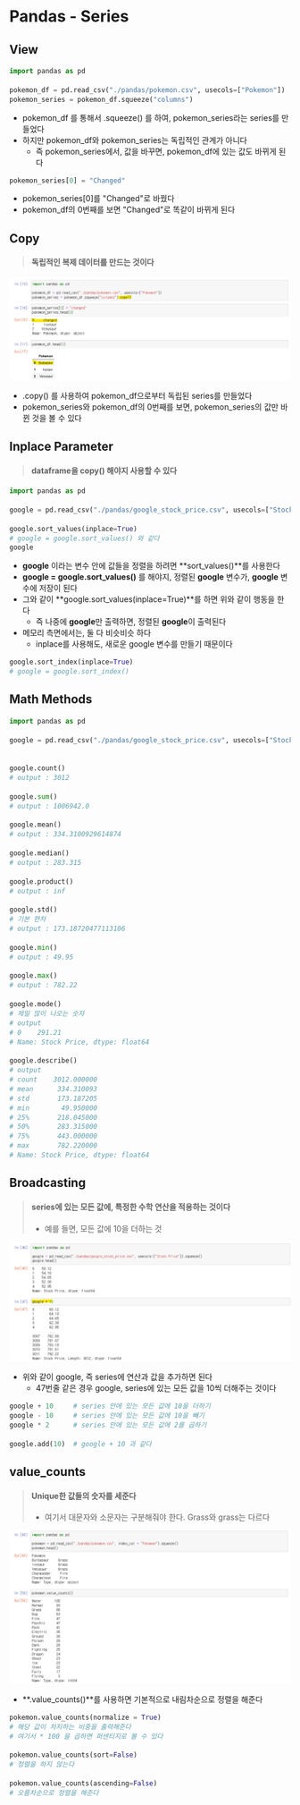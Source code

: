 # Pandas - Series





## View

```python
import pandas as pd

pokemon_df = pd.read_csv("./pandas/pokemon.csv", usecols=["Pokemon"])
pokemon_series = pokemon_df.squeeze("columns")
```

- pokemon_df 를 통해서 .squeeze() 를 하여, pokemon_series라는 series를 만들었다
- 하지만 pokemon_df와 pokemon_series는 독립적인 관계가 아니다
  - 즉 pokemon_series에서, 값을 바꾸면, pokemon_df에 있는 값도 바뀌게 된다



```python
pokemon_series[0] = "Changed"
```

- pokemon_series[0]를 "Changed"로 바꿨다
- pokemon_df의 0번째를 보면 "Changed"로 똑같이 바뀌게 된다





## Copy

> #### 독립적인 복제 데이터를 만드는 것이다

![image-20230428174420988](10_데이터분석_Pandas_Series.assets/image-20230428174420988.png)



- .copy() 를 사용하여 pokemon_df으로부터 독립된 series를 만들었다
- pokemon_series와 pokemon_df의 0번째를 보면, pokemon_series의 값만 바뀐 것을 볼 수 있다





## Inplace Parameter

> #### dataframe을 copy() 해야지 사용할 수 있다



```python
import pandas as pd

google = pd.read_csv("./pandas/google_stock_price.csv", usecols=["Stock Price"]).squeeze().copy()

google.sort_values(inplace=True)
# google = google.sort_values() 와 같다
google
```

- **google** 이라는 변수 안에 값들을 정렬을 하려면 **sort_values()**를 사용한다
- **google = google.sort_values()** 를 해야지, 정렬된 **google** 변수가, **google** 변수에 저장이 된다
- 그와 같이 **google.sort_values(inplace=True)**를 하면 위와 같이 행동을 한다
  - 즉 나중에 **google**만 출력하면, 정렬된 **google**이 출력된다
- 메모리 측면에서는, 둘 다 비슷비슷 하다
  - inplace를 사용해도, 새로운 google 변수를 만들기 때문이다



```python
google.sort_index(inplace=True)
# google = google.sort_index()
```





## Math Methods

```python
import pandas as pd

google = pd.read_csv("./pandas/google_stock_price.csv", usecols=["Stock Price"]).squeeze()


google.count()
# output : 3012

google.sum()
# output : 1006942.0

google.mean()
# output : 334.3100929614874

google.median()
# output : 283.315

google.product()
# output : inf

google.std()
# 기본 편차
# output : 173.18720477113106

google.min()
# output : 49.95

google.max()
# output : 782.22

google.mode()
# 제일 많이 나오는 숫자
# output
# 0    291.21
# Name: Stock Price, dtype: float64

google.describe()
# output
# count    3012.000000
# mean      334.310093
# std       173.187205
# min        49.950000
# 25%       218.045000
# 50%       283.315000
# 75%       443.000000
# max       782.220000
# Name: Stock Price, dtype: float64
```





## Broadcasting

> #### series에 있는 모든 값에, 특정한 수학 연산을 적용하는 것이다
>
> - 예를 들면, 모든 값에 10을 더하는 것



![image-20230428200156764](10_데이터분석_Pandas_Series.assets/image-20230428200156764.png)

- 위와 같이 google, 즉 series에 연산과 값을 추가하면 된다
  - 47번줄 같은 경우 google, series에 있는 모든 값을 10씩 더해주는 것이다



```python
google + 10		# series 안에 있는 모든 값에 10을 더하기
google - 10		# series 안에 있는 모든 값에 10을 빼기
google * 2		# series 안에 있는 모든 값에 2를 곱하기

google.add(10)	# google + 10 과 같다
```





## value_counts

> #### Unique한 값들의 숫자를 세준다
>
> - 여기서 대문자와 소문자는 구분해줘야 한다. Grass와 grass는 다르다

![image-20230428201132630](10_데이터분석_Pandas_Series.assets/image-20230428201132630.png)

- **.value_counts()**를 사용하면 기본적으로 내림차순으로 정렬을 해준다



```python
pokemon.value_counts(normalize = True)
# 해당 값이 차지하는 비중을 출력해준다
# 여기서 * 100 을 곱하면 퍼센티지로 볼 수 있다

pokemon.value_counts(sort=False)
# 정렬을 하지 않는다

pokemon.value_counts(ascending=False)
# 오름차순으로 정렬을 해준다
```

